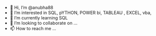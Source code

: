 - 👋 Hi, I’m @anubha88
- 👀 I’m interested in SQL, pYTHON, POWER bi, TABLEAU , EXCEL, vba, 
- 🌱 I’m currently learning SQL
- 💞️ I’m looking to collaborate on ...
- 📫 How to reach me ...

<!---
anubha88/anubha88 is a ✨ special ✨ repository because its `README.md` (this file) appears on your GitHub profile.
You can click the Preview link to take a look at your changes.
--->
